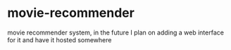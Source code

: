 # movie-recommender
movie recommender system, in the future I plan on adding a web interface for it and have it hosted somewhere
